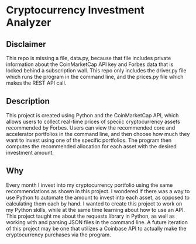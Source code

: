 # Cryptocurrency Investment Analyzer

## Disclaimer

This repo is missing a file, data.py, because that file includes private information about the CoinMarketCap API key and Forbes data that is locked behind a subscription wall. This repo only includes the driver.py file which runs the program in the command line, and the prices.py file which makes the REST API call. 

## Description

This project is created using Python and the CoinMarketCap API, which allows users to collect real-time prices of speciic cryptocurrency assets recommended by Forbes. Users can view the recommended core and accelerator portfolios in the command line, and then choose how much they want to invest using one of the specific portfolios. The program then computes the recommended allocation for each asset with the desired investment amount.

## Why

Every month I invest into my cryptocurrency portfolio using the same recommendations as shown in this project. I wondered if there was a way to use Python to automate the amount to invest into each asset, as opposed to calculating them each by hand. I wanted to create this project to work on my Python skills, while at the same time learning about how to use an API. This project taught me about the requests library in Python, as well as working with and parsing JSON files in the command line. A future iteration of this project may be one that utilizes a Coinbase API to actually make the cryptocurrency purchases via the program.
